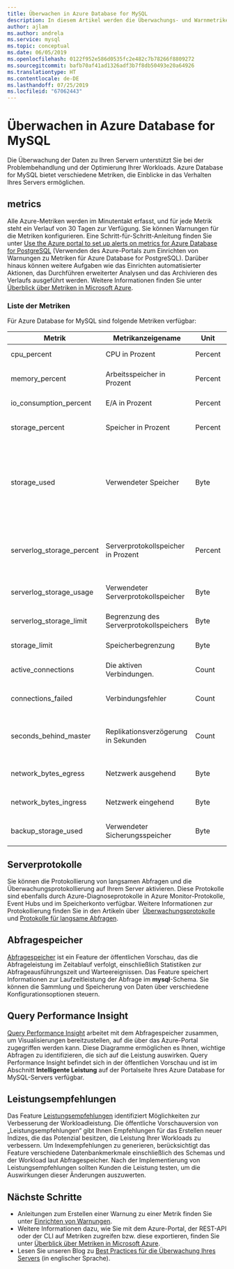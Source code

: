 ```yaml
---
title: Überwachen in Azure Database for MySQL
description: In diesem Artikel werden die Überwachungs- und Warnmetriken (CPU, Speicher, Verbindungsstatistiken und Ähnliches) für Azure Database for MySQL beschrieben.
author: ajlam
ms.author: andrela
ms.service: mysql
ms.topic: conceptual
ms.date: 06/05/2019
ms.openlocfilehash: 0122f952e586d0535fc2e482c7b78266f8809272
ms.sourcegitcommit: bafb70af41ad1326adf3b7f8db50493e20a64926
ms.translationtype: HT
ms.contentlocale: de-DE
ms.lasthandoff: 07/25/2019
ms.locfileid: "67062443"
---
```

# <a name="monitoring-in-azure-database-for-mysql"></a>Überwachen in Azure Database for MySQL
Die Überwachung der Daten zu Ihren Servern unterstützt Sie bei der Problembehandlung und der Optimierung Ihrer Workloads. Azure Database for MySQL bietet verschiedene Metriken, die Einblicke in das Verhalten Ihres Servers ermöglichen.

## <a name="metrics"></a>metrics
Alle Azure-Metriken werden im Minutentakt erfasst, und für jede Metrik steht ein Verlauf von 30 Tagen zur Verfügung. Sie können Warnungen für die Metriken konfigurieren. Eine Schritt-für-Schritt-Anleitung finden Sie unter [Use the Azure portal to set up alerts on metrics for Azure Database for PostgreSQL](howto-alert-on-metric.md) (Verwenden des Azure-Portals zum Einrichten von Warnungen zu Metriken für Azure Database for PostgreSQL). Darüber hinaus können weitere Aufgaben wie das Einrichten automatisierter Aktionen, das Durchführen erweiterter Analysen und das Archivieren des Verlaufs ausgeführt werden. Weitere Informationen finden Sie unter [Überblick über Metriken in Microsoft Azure](../monitoring-and-diagnostics/monitoring-overview-metrics.md).

### <a name="list-of-metrics"></a>Liste der Metriken
Für Azure Database for MySQL sind folgende Metriken verfügbar:

|Metrik|Metrikanzeigename|Unit|BESCHREIBUNG|
|---|---|---|---|
|cpu_percent|CPU in Prozent|Percent|Die CPU-Auslastung in Prozent|
|memory_percent|Arbeitsspeicher in Prozent|Percent|Die Arbeitsspeicherauslastung in Prozent|
|io_consumption_percent|E/A in Prozent|Percent|Die E/A-Auslastung in Prozent|
|storage_percent|Speicher in Prozent|Percent|Der verwendete Speicher relativ zum Maximalwert des Servers (in Prozent)|
|storage_used|Verwendeter Speicher|Byte|Die Menge des verwendeten Speichers. Der vom Dienst verwendete Speicher kann die Datenbankdateien, Transaktionsprotokolle und Serverprotokolle umfassen.|
|serverlog_storage_percent|Serverprotokollspeicher in Prozent|Percent|Der Prozentsatz des Serverprotokollspeichers, der aus dem maximalen Serverprotokollspeicher des Servers verwendet wird.|
|serverlog_storage_usage|Verwendeter Serverprotokollspeicher|Byte|Die Menge des verwendeten Serverprotokollspeichers.|
|serverlog_storage_limit|Begrenzung des Serverprotokollspeichers|Byte|Der maximale Serverprotokollspeicher für diesen Server.|
|storage_limit|Speicherbegrenzung|Byte|Der maximale Speicher für diesen Server|
|active_connections|Die aktiven Verbindungen.|Count|Die Anzahl aktiver Verbindungen mit dem Server|
|connections_failed|Verbindungsfehler|Count|Die Anzahl von Verbindungsfehlern für den Server|
|seconds_behind_master|Replikationsverzögerung in Sekunden|Count|Die Anzahl von Sekunden, die die Verzögerung des Replikatservers im Vergleich zum Masterserver angeben.|
|network_bytes_egress|Netzwerk ausgehend|Byte|Ausgehender Netzwerkdatenverkehr über aktive Verbindungen.|
|network_bytes_ingress|Netzwerk eingehend|Byte|Eingehender Netzwerkdatenverkehr über aktive Verbindungen.|
|backup_storage_used|Verwendeter Sicherungsspeicher|Byte|Die Menge des verwendeten Sicherungsspeichers.|

## <a name="server-logs"></a>Serverprotokolle
Sie können die Protokollierung von langsamen Abfragen und die Überwachungsprotokollierung auf Ihrem Server aktivieren. Diese Protokolle sind ebenfalls durch Azure-Diagnoseprotokolle in Azure Monitor-Protokolle, Event Hubs und im Speicherkonto verfügbar. Weitere Informationen zur Protokollierung finden Sie in den Artikeln über  [Überwachungsprotokolle](concepts-audit-logs.md) und [Protokolle für langsame Abfragen](concepts-server-logs.md).

## <a name="query-store"></a>Abfragespeicher
[Abfragespeicher](concepts-query-store.md) ist ein Feature der öffentlichen Vorschau, das die Abfrageleistung im Zeitablauf verfolgt, einschließlich Statistiken zur Abfrageausführungszeit und Warteereignissen. Das Feature speichert Informationen zur Laufzeitleistung der Abfrage im **mysql**-Schema. Sie können die Sammlung und Speicherung von Daten über verschiedene Konfigurationsoptionen steuern.

## <a name="query-performance-insight"></a>Query Performance Insight
[Query Performance Insight](concepts-query-performance-insight.md) arbeitet mit dem Abfragespeicher zusammen, um Visualisierungen bereitzustellen, auf die über das Azure-Portal zugegriffen werden kann. Diese Diagramme ermöglichen es Ihnen, wichtige Abfragen zu identifizieren, die sich auf die Leistung auswirken. Query Performance Insight befindet sich in der öffentlichen Vorschau und ist im Abschnitt **Intelligente Leistung** auf der Portalseite Ihres Azure Database for MySQL-Servers verfügbar.

## <a name="performance-recommendations"></a>Leistungsempfehlungen
Das Feature [Leistungsempfehlungen](concepts-performance-recommendations.md) identifiziert Möglichkeiten zur Verbesserung der Workloadleistung. Die öffentliche Vorschauversion von „Leistungsempfehlungen“ gibt Ihnen Empfehlungen für das Erstellen neuer Indizes, die das Potenzial besitzen, die Leistung Ihrer Workloads zu verbessern. Um Indexempfehlungen zu generieren, berücksichtigt das Feature verschiedene Datenbankmerkmale einschließlich des Schemas und der Workload laut Abfragespeicher. Nach der Implementierung von Leistungsempfehlungen sollten Kunden die Leistung testen, um die Auswirkungen dieser Änderungen auszuwerten.

## <a name="next-steps"></a>Nächste Schritte
- Anleitungen zum Erstellen einer Warnung zu einer Metrik finden Sie unter [Einrichten von Warnungen](howto-alert-on-metric.md).
- Weitere Informationen dazu, wie Sie mit dem Azure-Portal, der REST-API oder der CLI auf Metriken zugreifen bzw. diese exportieren, finden Sie unter [Überblick über Metriken in Microsoft Azure](../monitoring-and-diagnostics/monitoring-overview-metrics.md).
- Lesen Sie unseren Blog zu [Best Practices für die Überwachung Ihres Servers](https://azure.microsoft.com/blog/best-practices-for-alerting-on-metrics-with-azure-database-for-mysql-monitoring/) (in englischer Sprache).
